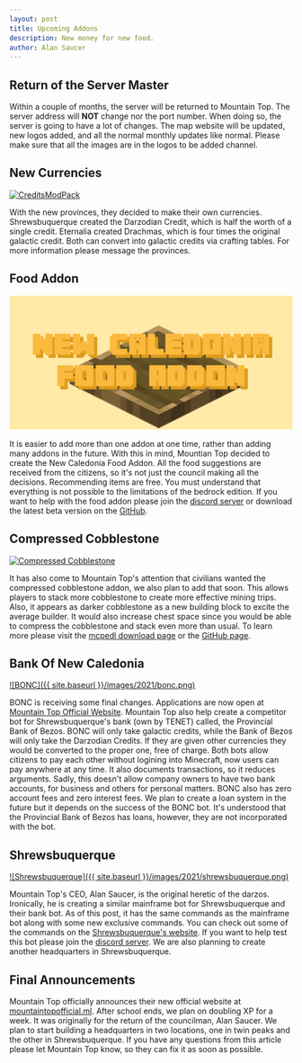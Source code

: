 ```yaml
---
layout: post
title: Upcoming Addons
description: New money for new food.
author: Alan Saucer
---
```


## Return of the Server Master

Within a couple of months, the server will be returned to Mountain Top. The server address will **NOT** change nor the port number. When doing so, the server is going to have a lot of changes. The map website will be updated, new logos added, and all the normal monthly updates like normal. Please make sure that all the images are in the logos to be added channel.

## New Currencies

[![CreditsModPack](https://raw.githubusercontent.com/NewCaledoniaDevTeam/CreditsModPack/main/background.png)](https://newcaledoniadevteam.github.io/CreditsAddon/)

With the new provinces, they decided to make their own currencies. Shrewsbuquerque created the Darzodian Credit, which is half the worth of a single credit. Eternalia created Drachmas, which is four times the original galactic credit. Both can convert into galactic credits via crafting tables. For more information please message the provinces.

## Food Addon

[![Food](https://raw.githubusercontent.com/NewCaledoniaDevTeam/foodAddon/main/background.png)](https://newcaledoniadevteam.github.io/foodAddon/docs/)

It is easier to add more than one addon at one time, rather than adding many addons in the future. With this in mind, Mountian Top decided to create the New Caledonia Food Addon. All the food suggestions are received from the citizens, so it's not just the council making all the decisions. Recommending items are free. You must understand that everything is not possible to the limitations of the bedrock edition. If you want to help with the food addon please join the [discord server](https://discord.gg/GMqpTajxYz) or download the latest beta version on the [GitHub](https://github.com/NewCaledoniaDevTeam/foodAddon/releases).

## Compressed Cobblestone

[![Compressed Cobblestone](https://raw.githubusercontent.com/PiSaucer/CompressedCobblestone/main/background.jpg)](https://newcaledoniadevteam.github.io/CompressedCobblestone/)

It has also come to Mountain Top's attention that civilians wanted the compressed cobblestone addon, we also plan to add that soon. This allows players to stack more cobblestone to create more effective mining trips. Also, it appears as darker cobblestone as a new building block to excite the average builder. It would also increase chest space since you would be able to compress the cobblestone and stack even more than usual. To learn more please visit the [mcpedl download page](https://mcpedl.com/compressed-cobblestone-addon-1/) or the [GitHub page](https://newcaledoniadevteam.github.io/CompressedCobblestone/).

## Bank Of New Caledonia

[![BONC]({{ site.baseurl }}/images/2021/bonc.png)](https://mountaintopofficial.ml/bonc/)

BONC is receiving some final changes. Applications are now open at [Mountain Top Official Website](https://mountaintopofficial.ml/bonc/). Mountain Top also help create a competitor bot for Shrewsbuquerque's bank (own by TENET) called, the Provincial Bank of Bezos. BONC will only take galactic credits, while the Bank of Bezos will only take the Darzodian Credits. If they are given other currencies they would be converted to the proper one, free of charge. Both bots allow citizens to pay each other without logining into Minecraft, now users can pay anywhere at any time. It also documents transactions, so it reduces arguments. Sadly, this doesn't allow company owners to have two bank accounts, for business and others for personal matters. BONC also has zero account fees and zero interest fees. We plan to create a loan system in the future but it depends on the success of the BONC bot. It's understood that the Provincial Bank of Bezos has loans, however, they are not incorporated with the bot.

## Shrewsbuquerque

[![Shrewsbuquerque]({{ site.baseurl }}/images/2021/shrewsbuquerque.png)](https://shrewsbuquerque.ml/)

Mountain Top's CEO, Alan Saucer, is the original heretic of the darzos. Ironically, he is creating a similar mainframe bot for Shrewsbuquerque and their bank bot. As of this post, it has the same commands as the mainframe bot along with some new exclusive commands. You can check out some of the commands on the [Shrewsbuquerque's website](https://shrewsbuquerque.ml/cmd/). If you want to help test this bot please join the [discord server](https://discord.gg/ZSpmb7cs58). We are also planning to create another headquarters in Shrewsbuquerque.

## Final Announcements

Mountain Top officially announces their new official website at [mountaintopofficial.ml](https://mountaintopofficial.ml/). After school ends, we plan on doubling XP for a week. It was originally for the return of the councilman, Alan Saucer. We plan to start building a headquarters in two locations, one in twin peaks and the other in Shrewsbuquerque. If you have any questions from this article please let Mountain Top know, so they can fix it as soon as possible.
